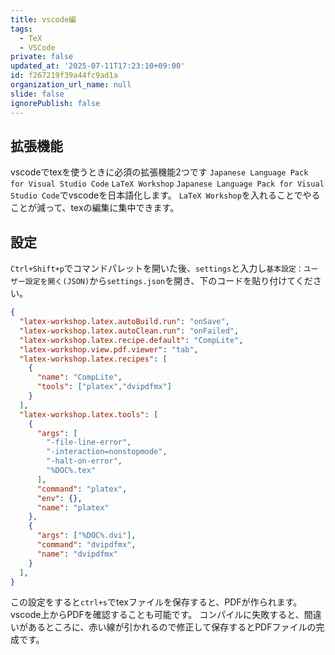 ```yaml
---
title: vscode編
tags:
  - TeX
  - VSCode
private: false
updated_at: '2025-07-11T17:23:10+09:00'
id: f267219f39a44fc9ad1a
organization_url_name: null
slide: false
ignorePublish: false
---
```

## 拡張機能

vscodeでtexを使うときに必須の拡張機能2つです
`Japanese Language Pack for Visual Studio Code` `LaTeX Workshop`
`Japanese Language Pack for Visual Studio Code`でvscodeを日本語化します。
`LaTeX Workshop`を入れることでやることが減って、texの編集に集中できます。

## 設定

`Ctrl+Shift+p`でコマンドパレットを開いた後、`settings`と入力し`基本設定：ユーザー設定を開く(JSON)`から`settings.json`を開き、下のコードを貼り付けてください。

```json:settings.json
{
  "latex-workshop.latex.autoBuild.run": "onSave",
  "latex-workshop.latex.autoClean.run": "onFailed",
  "latex-workshop.latex.recipe.default": "CompLite",
  "latex-workshop.view.pdf.viewer": "tab",
  "latex-workshop.latex.recipes": [
    {
      "name": "CompLite",
      "tools": ["platex","dvipdfmx"]
    }
  ],
  "latex-workshop.latex.tools": [
    {
      "args": [
        "-file-line-error",
        "-interaction=nonstopmode",
        "-halt-on-error",
        "%DOC%.tex"
      ],
      "command": "platex",
      "env": {},
      "name": "platex"
    },
    {
      "args": ["%DOC%.dvi"],
      "command": "dvipdfmx",
      "name": "dvipdfmx"
    }
  ],
}
```

この設定をすると`ctrl+s`でtexファイルを保存すると、PDFが作られます。vscode上からPDFを確認することも可能です。
コンパイルに失敗すると、間違いがあるところに、赤い線が引かれるので修正して保存するとPDFファイルの完成です。
